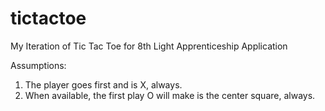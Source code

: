 tictactoe
=========

My Iteration of Tic Tac Toe for 8th Light Apprenticeship Application

Assumptions:
1. The player goes first and is X, always.
2. When available, the first play O will make is the center square, always.
